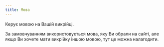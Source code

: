 ```yaml
---
title: Мова
---
```


Керує мовою на Вашій викрійці.

За замовчуванням використовується мова, яку Ви обрали на сайті, але якщо Ви хочете мати викрійку іншою мовою, тут це можна налагодити.
